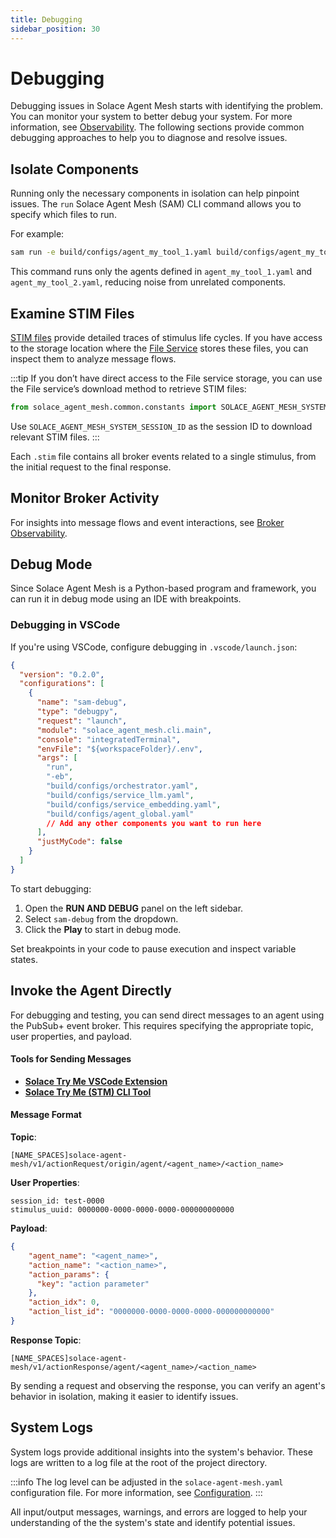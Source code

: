 ```yaml
---
title: Debugging
sidebar_position: 30
---
```


# Debugging

Debugging issues in Solace Agent Mesh starts with identifying the problem. You can monitor your system to better debug your system. For more information, see [Observability](./observability.md).
The following sections provide common debugging approaches to help you to diagnose and resolve issues.

## Isolate Components

Running only the necessary components in isolation can help pinpoint issues. The `run` Solace Agent Mesh (SAM) CLI command allows you to specify which files to run.

For example:

```bash
sam run -e build/configs/agent_my_tool_1.yaml build/configs/agent_my_tool_2.yaml
```

This command runs only the agents defined in `agent_my_tool_1.yaml` and `agent_my_tool_2.yaml`, reducing noise from unrelated components.

## Examine STIM Files

[STIM files](./observability.md#stimulus-logs) provide detailed traces of stimulus life cycles. If you have access to the storage location where the [File Service](../user-guide/advanced/services/file-service.md) stores these files, you can inspect them to analyze message flows.

:::tip
If you don’t have direct access to the File service storage, you can use the File service’s download method to retrieve STIM files:

```python
from solace_agent_mesh.common.constants import SOLACE_AGENT_MESH_SYSTEM_SESSION_ID
```

Use `SOLACE_AGENT_MESH_SYSTEM_SESSION_ID` as the session ID to download relevant STIM files.
:::

Each `.stim` file contains all broker events related to a single stimulus, from the initial request to the final response.

## Monitor Broker Activity

For insights into message flows and event interactions, see [Broker Observability](./observability.md#broker-observability).

## Debug Mode

Since Solace Agent Mesh is a Python-based program and framework, you can run it in debug mode using an IDE with breakpoints.

### Debugging in VSCode

If you're using VSCode, configure debugging in `.vscode/launch.json`:

```json
{
  "version": "0.2.0",
  "configurations": [
    {
      "name": "sam-debug",
      "type": "debugpy",
      "request": "launch",
      "module": "solace_agent_mesh.cli.main",
      "console": "integratedTerminal",
      "envFile": "${workspaceFolder}/.env",
      "args": [
        "run",
        "-eb",
        "build/configs/orchestrator.yaml",
        "build/configs/service_llm.yaml",
        "build/configs/service_embedding.yaml",
        "build/configs/agent_global.yaml"
        // Add any other components you want to run here
      ],
      "justMyCode": false
    }
  ]
}
```

To start debugging:
1. Open the **RUN AND DEBUG** panel on the left sidebar.
2. Select `sam-debug` from the dropdown.
3. Click the **Play** to start in debug mode.

Set breakpoints in your code to pause execution and inspect variable states.

## Invoke the Agent Directly

For debugging and testing, you can send direct messages to an agent using the PubSub+ event broker. This requires specifying the appropriate topic, user properties, and payload.

#### Tools for Sending Messages
- **[Solace Try Me VSCode Extension](https://marketplace.visualstudio.com/items?itemName=solace-tools.solace-try-me-vsc-extension)**
- **[Solace Try Me (STM) CLI Tool](https://github.com/SolaceLabs/solace-tryme-cli)**

#### Message Format

**Topic**:

```
[NAME_SPACES]solace-agent-mesh/v1/actionRequest/origin/agent/<agent_name>/<action_name>
```

**User Properties**:

```
session_id: test-0000
stimulus_uuid: 0000000-0000-0000-0000-000000000000
```

**Payload**:

```json
{
    "agent_name": "<agent_name>",
    "action_name": "<action_name>",
    "action_params": {
      "key": "action parameter"
    },
    "action_idx": 0,
    "action_list_id": "0000000-0000-0000-0000-000000000000"
}
```

**Response Topic**:

```
[NAME_SPACES]solace-agent-mesh/v1/actionResponse/agent/<agent_name>/<action_name>
```

By sending a request and observing the response, you can verify an agent's behavior in isolation, making it easier to identify issues.

## System Logs

System logs provide additional insights into the system's behavior. These logs are written to a log file at the root of the project directory.

:::info
The log level can be adjusted in the `solace-agent-mesh.yaml` configuration file. For more information, see [Configuration](../getting-started/configuration.md#build-settings).
:::

All input/output messages, warnings, and errors are logged to help your understanding of the the system's state and identify potential issues.
